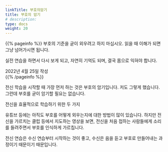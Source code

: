 ```yaml
---
linkTitle: 부호의암기
title: 부호의 암기 
# description: 
type: docs
weight: 20
---
```

{{% pageinfo %}}
부호의 기준을 굳이 외우려고 하지 마십시오. 읽을 때 이해가 되면 그냥 넘어가시면 됩니다.

실전 연습을 하면서 다시 보게 되고, 자연히 기억도 되며, 결국 몸으로 익혀야 합니다.

2022년 4월 25일 작성<br>
{{% /pageinfo %}}


전신 학습을 시작할 때 가장 먼저 하는 것은 부호의 암기입니다. 저도 그렇게 했습니다. 그런데 부호를 굳이 암기할 필요는 없습니다.

전신을 효율적으로 학습하기 위한 두 가지 


유튜브 등에는 아직도 부호를 어떻게 외우는지에 대한 방법이 많이 있습니다. 하지만 전신을 가르치는 클럽 등에서 지도하는 영상을 보면, 전신을 처음 접하는 사람들에게 소리를 들려주면서 부호를 인식하게 가르칩니다.


전신 연습은 수신 연습부터 시작하는 것이 좋고, 수신은 음을 듣고 부호로 만들어내는 과정이기 때문이기 때문입니다. 
